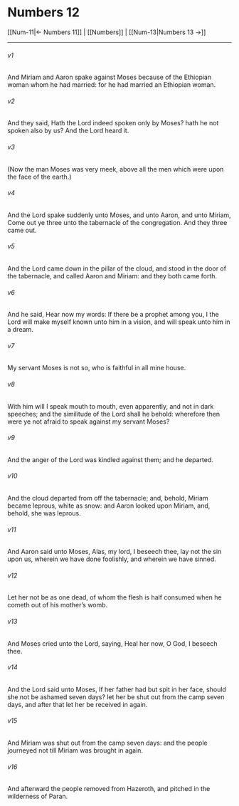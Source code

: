 # Numbers 12

[[Num-11|← Numbers 11]] | [[Numbers]] | [[Num-13|Numbers 13 →]]
***

###### v1
And Miriam and Aaron spake against Moses because of the Ethiopian woman whom he had married: for he had married an Ethiopian woman.
###### v2
And they said, Hath the Lord indeed spoken only by Moses? hath he not spoken also by us? And the Lord heard it.
###### v3
(Now the man Moses was very meek, above all the men which were upon the face of the earth.)
###### v4
And the Lord spake suddenly unto Moses, and unto Aaron, and unto Miriam, Come out ye three unto the tabernacle of the congregation. And they three came out.
###### v5
And the Lord came down in the pillar of the cloud, and stood in the door of the tabernacle, and called Aaron and Miriam: and they both came forth.
###### v6
And he said, Hear now my words: If there be a prophet among you, I the Lord will make myself known unto him in a vision, and will speak unto him in a dream.
###### v7
My servant Moses is not so, who is faithful in all mine house.
###### v8
With him will I speak mouth to mouth, even apparently, and not in dark speeches; and the similitude of the Lord shall he behold: wherefore then were ye not afraid to speak against my servant Moses?
###### v9
And the anger of the Lord was kindled against them; and he departed.
###### v10
And the cloud departed from off the tabernacle; and, behold, Miriam became leprous, white as snow: and Aaron looked upon Miriam, and, behold, she was leprous.
###### v11
And Aaron said unto Moses, Alas, my lord, I beseech thee, lay not the sin upon us, wherein we have done foolishly, and wherein we have sinned.
###### v12
Let her not be as one dead, of whom the flesh is half consumed when he cometh out of his mother’s womb.
###### v13
And Moses cried unto the Lord, saying, Heal her now, O God, I beseech thee.
###### v14
And the Lord said unto Moses, If her father had but spit in her face, should she not be ashamed seven days? let her be shut out from the camp seven days, and after that let her be received in again.
###### v15
And Miriam was shut out from the camp seven days: and the people journeyed not till Miriam was brought in again.
###### v16
And afterward the people removed from Hazeroth, and pitched in the wilderness of Paran. 
